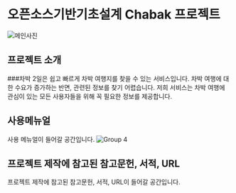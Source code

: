 # 오픈소스기반기초설계 Chabak 프로젝트
![메인사진](https://user-images.githubusercontent.com/65716143/101370276-a49b2380-38ec-11eb-8d2c-5e5c10a35e3a.png)
## 프로젝트 소개
###차박 2일은 쉽고 빠르게 차박 여행지를 찾을 수 있는 서비스입니다. 차박 여행에 대한 수요가 증가하는 반면, 관련된 정보를 찾기 어렵습니다. 저희 서비스는 차박 여행에 관심이 있는 모든 사용자들을 위해 꼭 필요한 정보를 제공합니다.

## 사용메뉴얼
사용 메뉴얼이 들어갈 공간입니다.
![Group 4](https://user-images.githubusercontent.com/65716143/100766677-4083e580-343c-11eb-8719-1181ab438fac.png)

## 프로젝트 제작에 참고된 참고문헌, 서적, URL
프로젝트 제작에 참고된 참고문헌, 서적, URL이 들어갈 공간입니다.
